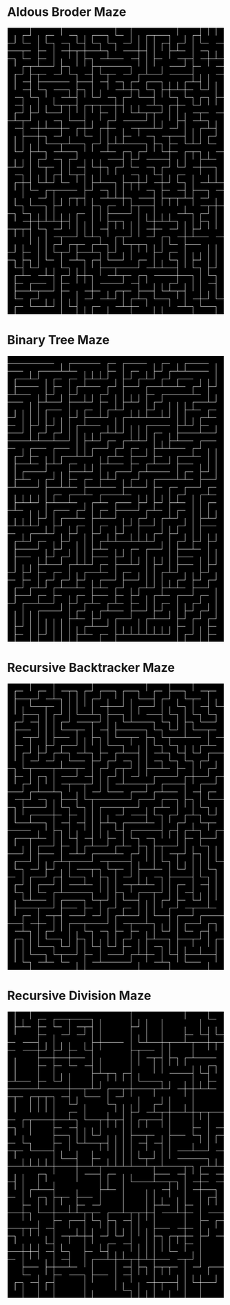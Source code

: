 # Aldous Broder Maze

![Aldous Broder](https://github.com/davidslv/vanilla/blob/master/examples/AldousBroder.png?raw=true)

# Binary Tree Maze

![Binary Tree](https://github.com/davidslv/vanilla/blob/master/examples/BinaryTree.png?raw=true)

# Recursive Backtracker Maze

![Recursive Backtracker](https://github.com/davidslv/vanilla/blob/master/examples/RecursiveBacktracker.png?raw=true)

# Recursive Division Maze

![Recursive Division](https://github.com/davidslv/vanilla/blob/master/examples/RecursiveDivision.png?raw=true)
